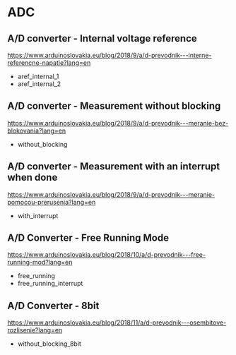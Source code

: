 # ADC

## A/D converter - Internal voltage reference
https://www.arduinoslovakia.eu/blog/2018/9/a/d-prevodnik---interne-referencne-napatie?lang=en

- aref_internal_1
- aref_internal_2

## A/D converter - Measurement without blocking
https://www.arduinoslovakia.eu/blog/2018/9/a/d-prevodnik---meranie-bez-blokovania?lang=en

- without_blocking

## A/D converter - Measurement with an interrupt when done
https://www.arduinoslovakia.eu/blog/2018/9/a/d-prevodnik---meranie-pomocou-prerusenia?lang=en

- with_interrupt

## A/D Converter - Free Running Mode
https://www.arduinoslovakia.eu/blog/2018/10/a/d-prevodnik---free-running-mod?lang=en

- free_running
- free_running_interrupt

## A/D Converter - 8bit
https://www.arduinoslovakia.eu/blog/2018/11/a/d-prevodnik---osembitove-rozlisenie?lang=en

- without_blocking_8bit